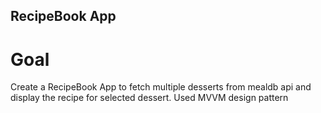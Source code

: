 ## RecipeBook App 

# Goal

Create a RecipeBook App to fetch multiple desserts from mealdb api and display the recipe for selected dessert. Used MVVM design pattern
